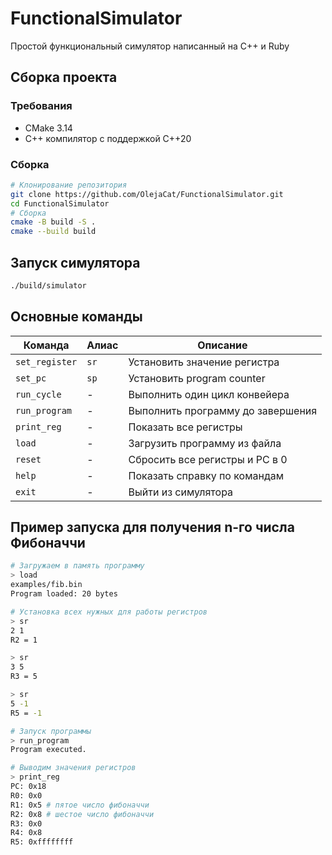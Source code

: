 # FunctionalSimulator

Простой функциональный симулятор написанный на C++ и Ruby

## Сборка проекта

### Требования
- CMake 3.14
- C++ компилятор с поддержкой C++20

### Сборка

```bash
# Клонирование репозитория
git clone https://github.com/OlejaCat/FunctionalSimulator.git
cd FunctionalSimulator
# Сборка
cmake -B build -S .
cmake --build build
```

## Запуск симулятора

```bash
./build/simulator
```

## Основные команды

| Команда | Алиас | Описание |
|---------|-------|----------|
| `set_register` | `sr` | Установить значение регистра |
| `set_pc` | `sp` | Установить program counter |
| `run_cycle` | - | Выполнить один цикл конвейера |
| `run_program` | - | Выполнить программу до завершения |
| `print_reg` | - | Показать все регистры |
| `load` | - | Загрузить программу из файла |
| `reset` | - | Сбросить все регистры и PC в 0 |
| `help` | - | Показать справку по командам |
| `exit` | - | Выйти из симулятора |

## Пример запуска для получения n-го числа Фибоначчи

```bash
# Загружаем в память программу 
> load
examples/fib.bin
Program loaded: 20 bytes

# Установка всех нужных для работы регистров
> sr
2 1
R2 = 1

> sr
3 5
R3 = 5

> sr
5 -1
R5 = -1

# Запуск программы
> run_program
Program executed.

# Выводим значения регистров
> print_reg
PC: 0x18
R0: 0x0
R1: 0x5 # пятое число фибоначчи 
R2: 0x8 # шестое число фибоначчи
R3: 0x0
R4: 0x8
R5: 0xffffffff
```


